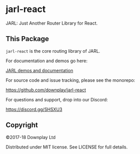 # jarl-react

JARL: Just Another Router Library for React.

## This Package

`jarl-react` is the core routing library of JARL.

For documentation and demos go here:

[JARL demos and documentation](https://jarl.downplay.co)

For source code and issue tracking, please see the monorepo:

https://github.com/downplay/jarl-react

For questions and support, drop into our Discord:

https://discord.gg/SHSXU3

## Copyright

&copy;2017-18 Downplay Ltd

Distributed under MIT license. See LICENSE for full details.
